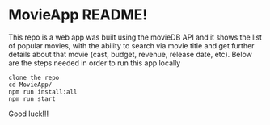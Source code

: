 MovieApp README!
===============

This repo is a web app was built using the movieDB API and it shows the list of popular movies, with the ability to search via movie title and get further
details about that movie (cast, budget, revenue, release date, etc). Below are the steps needed in order to run this app locally


```
clone the repo
cd MovieApp/
npm run install:all
npm run start
```

Good luck!!!
